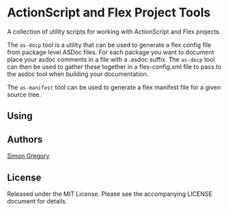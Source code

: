 # ActionScript and Flex Project Tools

A collection of utility scripts for working with ActionScript and Flex projects.

The `as-docp` tool is a utility that can be used to generate a flex config file 
from package level ASDoc files. For each package you want to document place your
asdoc comments in a file with a .asdoc suffix. The `as-docp` tool can then be
used to gather these together in a flex-config.xml file to pass to the asdoc 
tool when building your documentation.

The `as-manifest` tool can be used to generate a flex manifest file for a given
source tree.

## Using

## Authors

[Simon Gregory](http://simongregory.com)

## License

Released under the MIT License. Please see the accompanying LICENSE document for
details.
